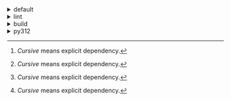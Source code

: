 <details>
<summary>default</summary>

| Platform | Dependency[^1] | Before | After | Change | Package |
| -: | - | - | - | - | - |
| win-64 | ca-certificates | 2024.2.2 | 2024.6.2 | Minor Upgrade | conda |
|| libsqlite | 3.45.3 | 3.46.0 | Minor Upgrade | conda |
|| libzlib | 1.2.13 | 1.3.1 | Minor Upgrade | conda |
|| packaging | 24.0 | 24.1 | Minor Upgrade | conda |
|| typing-extensions | 4.11.0 | 4.12.2 | Minor Upgrade | conda |
|| typing_extensions | 4.11.0 | 4.12.2 | Minor Upgrade | conda |
|| vc14_runtime | 14.38.33135 | 14.40.33810 | Minor Upgrade | conda |
|| vs2015_runtime | 14.38.33135 | 14.40.33810 | Minor Upgrade | conda |
|| zipp | 3.17.0 | 3.19.2 | Minor Upgrade | conda |
|| openssl | 3.3.0 | 3.3.1 | Patch Upgrade | conda |
|| *ordered_enum* | 0.0.8 | 0.0.9 | Patch Upgrade | conda |
|| *pydantic* | 2.7.1 | 2.7.4 | Patch Upgrade | conda |
|| pydantic-core | 2.18.2 | 2.18.4 | Patch Upgrade | conda |
|| *pytest* | 8.2.1 | 8.2.2 | Patch Upgrade | conda |
|| vc | ha32ba9b_20 | h8a93ad2_20 | Only build string | conda |
| osx-arm64 | ca-certificates | 2024.2.2 | 2024.6.2 | Minor Upgrade | conda |
|| libsqlite | 3.45.3 | 3.46.0 | Minor Upgrade | conda |
|| libzlib | 1.2.13 | 1.3.1 | Minor Upgrade | conda |
|| packaging | 24.0 | 24.1 | Minor Upgrade | conda |
|| typing-extensions | 4.11.0 | 4.12.2 | Minor Upgrade | conda |
|| typing_extensions | 4.11.0 | 4.12.2 | Minor Upgrade | conda |
|| zipp | 3.17.0 | 3.19.2 | Minor Upgrade | conda |
|| openssl | 3.3.0 | 3.3.1 | Patch Upgrade | conda |
|| *ordered_enum* | 0.0.8 | 0.0.9 | Patch Upgrade | conda |
|| *pydantic* | 2.7.1 | 2.7.4 | Patch Upgrade | conda |
|| pydantic-core | 2.18.2 | 2.18.4 | Patch Upgrade | conda |
|| *pytest* | 8.2.1 | 8.2.2 | Patch Upgrade | conda |
|| *py-rattler* | py312h1a1520d_0 | py312had01cb0_0 | Only build string | conda |
| linux-64 | ca-certificates | 2024.2.2 | 2024.6.2 | Minor Upgrade | conda |
|| libsqlite | 3.45.3 | 3.46.0 | Minor Upgrade | conda |
|| libzlib | 1.2.13 | 1.3.1 | Minor Upgrade | conda |
|| packaging | 24.0 | 24.1 | Minor Upgrade | conda |
|| typing-extensions | 4.11.0 | 4.12.2 | Minor Upgrade | conda |
|| typing_extensions | 4.11.0 | 4.12.2 | Minor Upgrade | conda |
|| zipp | 3.17.0 | 3.19.2 | Minor Upgrade | conda |
|| openssl | 3.3.0 | 3.3.1 | Patch Upgrade | conda |
|| *ordered_enum* | 0.0.8 | 0.0.9 | Patch Upgrade | conda |
|| *pydantic* | 2.7.1 | 2.7.4 | Patch Upgrade | conda |
|| pydantic-core | 2.18.2 | 2.18.4 | Patch Upgrade | conda |
|| *pytest* | 8.2.1 | 8.2.2 | Patch Upgrade | conda |
|| ld_impl_linux-64 | hf3520f5_1 | hf3520f5_4 | Only build string | conda |
|| libgcc-ng | h77fa898_7 | h77fa898_9 | Only build string | conda |
|| libgomp | h77fa898_7 | h77fa898_9 | Only build string | conda |

</details>

<details>
<summary>lint</summary>

| Platform | Dependency[^1] | Before | After | Change | Package |
| -: | - | - | - | - | - |
| win-64 | ca-certificates | 2024.2.2 | 2024.6.2 | Minor Upgrade | conda |
|| filelock | 3.14.0 | 3.15.1 | Minor Upgrade | conda |
|| libsqlite | 3.45.3 | 3.46.0 | Minor Upgrade | conda |
|| libzlib | 1.2.13 | 1.3.1 | Minor Upgrade | conda |
|| nodeenv | 1.8.0 | 1.9.1 | Minor Upgrade | conda |
|| *typos* | 1.21.0 | 1.22.7 | Minor Upgrade | conda |
|| vc14_runtime | 14.38.33135 | 14.40.33810 | Minor Upgrade | conda |
|| vs2015_runtime | 14.38.33135 | 14.40.33810 | Minor Upgrade | conda |
|| openssl | 3.3.0 | 3.3.1 | Patch Upgrade | conda |
|| *ruff* | 0.4.4 | 0.4.9 | Patch Upgrade | conda |
|| vc | ha32ba9b_20 | h8a93ad2_20 | Only build string | conda |
| osx-arm64 | ca-certificates | 2024.2.2 | 2024.6.2 | Minor Upgrade | conda |
|| filelock | 3.14.0 | 3.15.1 | Minor Upgrade | conda |
|| libsqlite | 3.45.3 | 3.46.0 | Minor Upgrade | conda |
|| libzlib | 1.2.13 | 1.3.1 | Minor Upgrade | conda |
|| nodeenv | 1.8.0 | 1.9.1 | Minor Upgrade | conda |
|| *typos* | 1.21.0 | 1.22.7 | Minor Upgrade | conda |
|| openssl | 3.3.0 | 3.3.1 | Patch Upgrade | conda |
|| *ruff* | 0.4.4 | 0.4.9 | Patch Upgrade | conda |
| linux-64 | ca-certificates | 2024.2.2 | 2024.6.2 | Minor Upgrade | conda |
|| filelock | 3.14.0 | 3.15.1 | Minor Upgrade | conda |
|| libsqlite | 3.45.3 | 3.46.0 | Minor Upgrade | conda |
|| libzlib | 1.2.13 | 1.3.1 | Minor Upgrade | conda |
|| nodeenv | 1.8.0 | 1.9.1 | Minor Upgrade | conda |
|| *typos* | 1.21.0 | 1.22.7 | Minor Upgrade | conda |
|| openssl | 3.3.0 | 3.3.1 | Patch Upgrade | conda |
|| *ruff* | 0.4.4 | 0.4.9 | Patch Upgrade | conda |
|| ld_impl_linux-64 | hf3520f5_1 | hf3520f5_4 | Only build string | conda |
|| libgcc-ng | h77fa898_7 | h77fa898_9 | Only build string | conda |
|| libgomp | h77fa898_7 | h77fa898_9 | Only build string | conda |
|| libstdcxx-ng | hc0a3c3a_7 | hc0a3c3a_9 | Only build string | conda |

</details>

<details>
<summary>build</summary>

| Platform | Dependency[^1] | Before | After | Change | Package |
| -: | - | - | - | - | - |
| win-64 | ca-certificates | 2024.2.2 | 2024.6.2 | Minor Upgrade | conda |
|| certifi | 2024.2.2 | 2024.6.2 | Minor Upgrade | conda |
|| libsqlite | 3.45.3 | 3.46.0 | Minor Upgrade | conda |
|| libzlib | 1.2.13 | 1.3.1 | Minor Upgrade | conda |
|| more-itertools | 10.2.0 | 10.3.0 | Minor Upgrade | conda |
|| packaging | 24.0 | 24.1 | Minor Upgrade | conda |
|| pkginfo | 1.10.0 | 1.11.1 | Minor Upgrade | conda |
|| typing-extensions | 4.11.0 | 4.12.2 | Minor Upgrade | conda |
|| typing_extensions | 4.11.0 | 4.12.2 | Minor Upgrade | conda |
|| vc14_runtime | 14.38.33135 | 14.40.33810 | Minor Upgrade | conda |
|| vs2015_runtime | 14.38.33135 | 14.40.33810 | Minor Upgrade | conda |
|| zipp | 3.17.0 | 3.19.2 | Minor Upgrade | conda |
|| openssl | 3.3.0 | 3.3.1 | Patch Upgrade | conda |
|| *ordered_enum* | 0.0.8 | 0.0.9 | Patch Upgrade | conda |
|| *pydantic* | 2.7.1 | 2.7.4 | Patch Upgrade | conda |
|| pydantic-core | 2.18.2 | 2.18.4 | Patch Upgrade | conda |
|| requests | 2.32.2 | 2.32.3 | Patch Upgrade | conda |
|| vc | ha32ba9b_20 | h8a93ad2_20 | Only build string | conda |
| osx-arm64 | ca-certificates | 2024.2.2 | 2024.6.2 | Minor Upgrade | conda |
|| certifi | 2024.2.2 | 2024.6.2 | Minor Upgrade | conda |
|| libsqlite | 3.45.3 | 3.46.0 | Minor Upgrade | conda |
|| libzlib | 1.2.13 | 1.3.1 | Minor Upgrade | conda |
|| more-itertools | 10.2.0 | 10.3.0 | Minor Upgrade | conda |
|| packaging | 24.0 | 24.1 | Minor Upgrade | conda |
|| pkginfo | 1.10.0 | 1.11.1 | Minor Upgrade | conda |
|| typing-extensions | 4.11.0 | 4.12.2 | Minor Upgrade | conda |
|| typing_extensions | 4.11.0 | 4.12.2 | Minor Upgrade | conda |
|| zipp | 3.17.0 | 3.19.2 | Minor Upgrade | conda |
|| openssl | 3.3.0 | 3.3.1 | Patch Upgrade | conda |
|| *ordered_enum* | 0.0.8 | 0.0.9 | Patch Upgrade | conda |
|| *pydantic* | 2.7.1 | 2.7.4 | Patch Upgrade | conda |
|| pydantic-core | 2.18.2 | 2.18.4 | Patch Upgrade | conda |
|| requests | 2.32.2 | 2.32.3 | Patch Upgrade | conda |
| linux-64 | ca-certificates | 2024.2.2 | 2024.6.2 | Minor Upgrade | conda |
|| certifi | 2024.2.2 | 2024.6.2 | Minor Upgrade | conda |
|| libsqlite | 3.45.3 | 3.46.0 | Minor Upgrade | conda |
|| libzlib | 1.2.13 | 1.3.1 | Minor Upgrade | conda |
|| more-itertools | 10.2.0 | 10.3.0 | Minor Upgrade | conda |
|| packaging | 24.0 | 24.1 | Minor Upgrade | conda |
|| pkginfo | 1.10.0 | 1.11.1 | Minor Upgrade | conda |
|| typing-extensions | 4.11.0 | 4.12.2 | Minor Upgrade | conda |
|| typing_extensions | 4.11.0 | 4.12.2 | Minor Upgrade | conda |
|| zipp | 3.17.0 | 3.19.2 | Minor Upgrade | conda |
|| cryptography | 42.0.7 | 42.0.8 | Patch Upgrade | conda |
|| openssl | 3.3.0 | 3.3.1 | Patch Upgrade | conda |
|| *ordered_enum* | 0.0.8 | 0.0.9 | Patch Upgrade | conda |
|| *pydantic* | 2.7.1 | 2.7.4 | Patch Upgrade | conda |
|| pydantic-core | 2.18.2 | 2.18.4 | Patch Upgrade | conda |
|| requests | 2.32.2 | 2.32.3 | Patch Upgrade | conda |
|| ld_impl_linux-64 | hf3520f5_1 | hf3520f5_4 | Only build string | conda |
|| libgcc-ng | h77fa898_7 | h77fa898_9 | Only build string | conda |
|| libgomp | h77fa898_7 | h77fa898_9 | Only build string | conda |
|| libstdcxx-ng | hc0a3c3a_7 | hc0a3c3a_9 | Only build string | conda |

</details>

<details>
<summary>py312</summary>

| Platform | Dependency[^1] | Before | After | Change | Package |
| -: | - | - | - | - | - |
| linux-64 | ca-certificates | 2024.2.2 | 2024.6.2 | Minor Upgrade | conda |
|| libsqlite | 3.45.3 | 3.46.0 | Minor Upgrade | conda |
|| libzlib | 1.2.13 | 1.3.1 | Minor Upgrade | conda |
|| packaging | 24.0 | 24.1 | Minor Upgrade | conda |
|| typing-extensions | 4.11.0 | 4.12.2 | Minor Upgrade | conda |
|| typing_extensions | 4.11.0 | 4.12.2 | Minor Upgrade | conda |
|| zipp | 3.17.0 | 3.19.2 | Minor Upgrade | conda |
|| openssl | 3.3.0 | 3.3.1 | Patch Upgrade | conda |
|| *ordered_enum* | 0.0.8 | 0.0.9 | Patch Upgrade | conda |
|| *pydantic* | 2.7.1 | 2.7.4 | Patch Upgrade | conda |
|| pydantic-core | 2.18.2 | 2.18.4 | Patch Upgrade | conda |
|| *pytest* | 8.2.1 | 8.2.2 | Patch Upgrade | conda |
|| ld_impl_linux-64 | hf3520f5_1 | hf3520f5_4 | Only build string | conda |
|| libgcc-ng | h77fa898_7 | h77fa898_9 | Only build string | conda |
|| libgomp | h77fa898_7 | h77fa898_9 | Only build string | conda |
| osx-arm64 | ca-certificates | 2024.2.2 | 2024.6.2 | Minor Upgrade | conda |
|| libsqlite | 3.45.3 | 3.46.0 | Minor Upgrade | conda |
|| libzlib | 1.2.13 | 1.3.1 | Minor Upgrade | conda |
|| packaging | 24.0 | 24.1 | Minor Upgrade | conda |
|| typing-extensions | 4.11.0 | 4.12.2 | Minor Upgrade | conda |
|| typing_extensions | 4.11.0 | 4.12.2 | Minor Upgrade | conda |
|| zipp | 3.17.0 | 3.19.2 | Minor Upgrade | conda |
|| openssl | 3.3.0 | 3.3.1 | Patch Upgrade | conda |
|| *ordered_enum* | 0.0.8 | 0.0.9 | Patch Upgrade | conda |
|| *pydantic* | 2.7.1 | 2.7.4 | Patch Upgrade | conda |
|| pydantic-core | 2.18.2 | 2.18.4 | Patch Upgrade | conda |
|| *pytest* | 8.2.1 | 8.2.2 | Patch Upgrade | conda |
|| *py-rattler* | py312h1a1520d_0 | py312had01cb0_0 | Only build string | conda |
| win-64 | ca-certificates | 2024.2.2 | 2024.6.2 | Minor Upgrade | conda |
|| libsqlite | 3.45.3 | 3.46.0 | Minor Upgrade | conda |
|| libzlib | 1.2.13 | 1.3.1 | Minor Upgrade | conda |
|| packaging | 24.0 | 24.1 | Minor Upgrade | conda |
|| typing-extensions | 4.11.0 | 4.12.2 | Minor Upgrade | conda |
|| typing_extensions | 4.11.0 | 4.12.2 | Minor Upgrade | conda |
|| vc14_runtime | 14.38.33135 | 14.40.33810 | Minor Upgrade | conda |
|| vs2015_runtime | 14.38.33135 | 14.40.33810 | Minor Upgrade | conda |
|| zipp | 3.17.0 | 3.19.2 | Minor Upgrade | conda |
|| openssl | 3.3.0 | 3.3.1 | Patch Upgrade | conda |
|| *ordered_enum* | 0.0.8 | 0.0.9 | Patch Upgrade | conda |
|| *pydantic* | 2.7.1 | 2.7.4 | Patch Upgrade | conda |
|| pydantic-core | 2.18.2 | 2.18.4 | Patch Upgrade | conda |
|| *pytest* | 8.2.1 | 8.2.2 | Patch Upgrade | conda |
|| vc | ha32ba9b_20 | h8a93ad2_20 | Only build string | conda |

</details>

[^1]: *Cursive* means explicit dependency.
[^2]: Dependency got downgraded.
